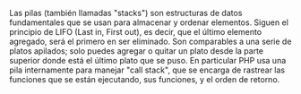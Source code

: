 Las pilas (también llamadas "stacks") son estructuras de datos fundamentales que se usan para almacenar y ordenar elementos. Siguen el principio de LIFO (Last in, First out), es decir, que
el último elemento agregado, será el primero en ser eliminado. Son comparables a una serie de platos apilados; solo puedes agregar o quitar un plato desde la parte superior donde está el último plato que se puso. En particular PHP usa una pila internamente para manejar "call stack", que se encarga de rastrear las funciones que se están ejecutando, sus funciones, y el orden de retorno. 

